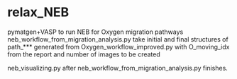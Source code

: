 # relax_NEB
pymatgen+VASP to run NEB for Oxygen migration pathways
neb_workflow_from_migration_analysis.py take initial and final structures of path_*** generated from Oxygen_workflow_improved.py with O_moving_idx from the report and number of images to be created

neb_visualizing.py after neb_workflow_from_migration_analysis.py finishes.
